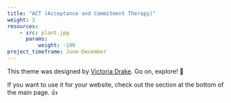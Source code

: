 ```yaml
---
title: "ACT (Acceptance and Commitment Therapy)"
weight: 2
resources:
    - src: plant.jpg
      params:
          weight: -100
project_timeframe: June-December
---
```


This theme was designed by [Victoria Drake](https://victoria.dev). Go on, explore! 💪

If you want to use it for your website, check out the section at the bottom of the main page. 👍
